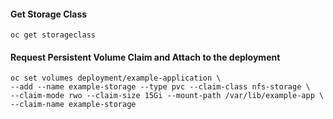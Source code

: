 #### Get Storage Class

    oc get storageclass

#### Request Persistent Volume Claim and Attach to the deployment

    oc set volumes deployment/example-application \
    --add --name example-storage --type pvc --claim-class nfs-storage \
    --claim-mode rwo --claim-size 15Gi --mount-path /var/lib/example-app \
    --claim-name example-storage